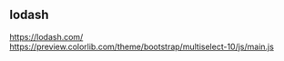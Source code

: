 ## lodash
https://lodash.com/
https://preview.colorlib.com/theme/bootstrap/multiselect-10/js/main.js  

<script src="https://cdnjs.cloudflare.com/ajax/libs/lodash.js/3.5.0/lodash.min.js"></script>
